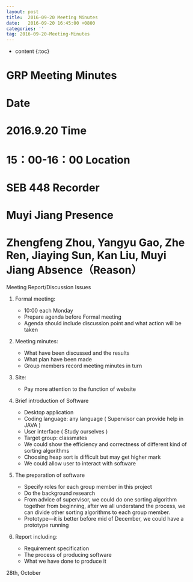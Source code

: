 ```yaml
---
layout: post
title:  2016-09-20 Meeting Minutes
date:   2016-09-20 16:45:00 +0800
categories: ''
tag: 2016-09-20-Meeting-Minutes
---
```


* content
{:toc}



GRP Meeting Minutes
================
Date
================2016.9.20Time
================15：00-16：00Location
================SEB 448Recorder
================Muyi JiangPresence
================Zhengfeng Zhou, Yangyu Gao, Zhe Ren, Jiaying Sun, Kan Liu, Muyi JiangAbsence（Reason）
================Meeting Report/Discussion Issues
1. Formal meeting:	* 10:00 each Monday		* Prepare agenda before Formal meeting	* Agenda should include discussion point and what action will be taken
2. Meeting minutes:	* What have been discussed and the results	* What plan have been made	* Group members record meeting minutes in turn
3.	Site:	* Pay more attention to the function of website
4.	Brief introduction of Software	* Desktop application	* Coding language: any language ( Supervisor can provide help in JAVA )	* User interface ( Study ourselves )	* Target group: classmates	* We could show the efficiency and correctness of different kind of sorting algorithms	* Choosing heap sort is difficult but may get higher mark	* We could allow user to interact with software
5.	The preparation of software	* Specify roles for each group member in this project	* Do the background research	* From advice of supervisor, we could do one sorting algorithm together from beginning, after we all understand the process, we can divide other sorting algorithms to each group member.	* Prototype—it is better before mid of December, we could have a prototype running
6.	Report including:	* Requirement specification	* The process of producing software	* What we have done to produce it28th, October



